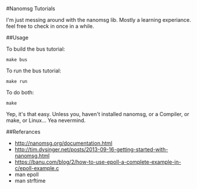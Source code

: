 #Nanomsg Tutorials

I'm just messing around with the nanomsg lib. Mostly a learning experiance.
feel free to check in once in a while.

##Usage

To build the bus tutorial:

```
make bus
```


To run the bus tutorial:

```
make run
````

To do both:

```
make
```

Yep, it's that easy. Unless you, haven't installed nanomsg, or a Compiler, or make, or Linux...
Yea nevermind.

##Referances

* http://nanomsg.org/documentation.html
* http://tim.dysinger.net/posts/2013-09-16-getting-started-with-nanomsg.html
* https://banu.com/blog/2/how-to-use-epoll-a-complete-example-in-c/epoll-example.c
* man epoll
* man strftime
